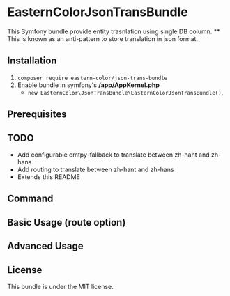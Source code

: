 EasternColorJsonTransBundle
=========================
This Symfony bundle provide entity trasnlation using single DB column.
** This is known as an anti-pattern to store translation in json format.

Installation
------------
1. `composer require eastern-color/json-trans-bundle`
2. Enable bundle in symfony's __/app/AppKernel.php__
    - `new EasternColor\JsonTransBundle\EasternColorJsonTransBundle()`,

Prerequisites
-------------

TODO
----
- Add configurable emtpy-fallback to translate between zh-hant and zh-hans
- Add routing to translate between zh-hant and zh-hans
- Extends this README

Command
-------

Basic Usage (route option)
--------------------------

Advanced Usage
-----


License
-------
This bundle is under the MIT license.
